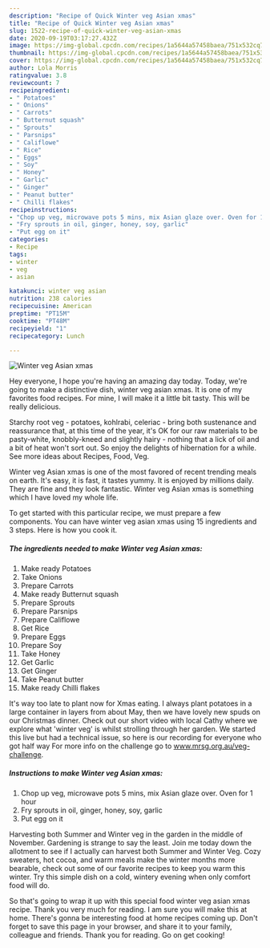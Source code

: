 ```yaml
---
description: "Recipe of Quick Winter veg Asian xmas"
title: "Recipe of Quick Winter veg Asian xmas"
slug: 1522-recipe-of-quick-winter-veg-asian-xmas
date: 2020-09-19T03:17:27.432Z
image: https://img-global.cpcdn.com/recipes/1a5644a57458baea/751x532cq70/winter-veg-asian-xmas-recipe-main-photo.jpg
thumbnail: https://img-global.cpcdn.com/recipes/1a5644a57458baea/751x532cq70/winter-veg-asian-xmas-recipe-main-photo.jpg
cover: https://img-global.cpcdn.com/recipes/1a5644a57458baea/751x532cq70/winter-veg-asian-xmas-recipe-main-photo.jpg
author: Lola Morris
ratingvalue: 3.8
reviewcount: 7
recipeingredient:
- " Potatoes"
- " Onions"
- " Carrots"
- " Butternut squash"
- " Sprouts"
- " Parsnips"
- " Califlowe"
- " Rice"
- " Eggs"
- " Soy"
- " Honey"
- " Garlic"
- " Ginger"
- " Peanut butter"
- " Chilli flakes"
recipeinstructions:
- "Chop up veg, microwave pots 5 mins, mix Asian glaze over. Oven for 1 hour"
- "Fry sprouts in oil, ginger, honey, soy, garlic"
- "Put egg on it"
categories:
- Recipe
tags:
- winter
- veg
- asian

katakunci: winter veg asian 
nutrition: 238 calories
recipecuisine: American
preptime: "PT15M"
cooktime: "PT48M"
recipeyield: "1"
recipecategory: Lunch

---
```



![Winter veg Asian xmas](https://img-global.cpcdn.com/recipes/1a5644a57458baea/751x532cq70/winter-veg-asian-xmas-recipe-main-photo.jpg)

Hey everyone, I hope you're having an amazing day today. Today, we're going to make a distinctive dish, winter veg asian xmas. It is one of my favorites food recipes. For mine, I will make it a little bit tasty. This will be really delicious.

Starchy root veg - potatoes, kohlrabi, celeriac - bring both sustenance and reassurance that, at this time of the year, it&#39;s OK for our raw materials to be pasty-white, knobbly-kneed and slightly hairy - nothing that a lick of oil and a bit of heat won&#39;t sort out. So enjoy the delights of hibernation for a while. See more ideas about Recipes, Food, Veg.

Winter veg Asian xmas is one of the most favored of recent trending meals on earth. It's easy, it is fast, it tastes yummy. It is enjoyed by millions daily. They are fine and they look fantastic. Winter veg Asian xmas is something which I have loved my whole life.


To get started with this particular recipe, we must prepare a few components. You can have winter veg asian xmas using 15 ingredients and 3 steps. Here is how you cook it.

<!--inarticleads1-->

##### The ingredients needed to make Winter veg Asian xmas:

1. Make ready  Potatoes
1. Take  Onions
1. Prepare  Carrots
1. Make ready  Butternut squash
1. Prepare  Sprouts
1. Prepare  Parsnips
1. Prepare  Califlowe
1. Get  Rice
1. Prepare  Eggs
1. Prepare  Soy
1. Take  Honey
1. Get  Garlic
1. Get  Ginger
1. Take  Peanut butter
1. Make ready  Chilli flakes


It&#39;s way too late to plant now for Xmas eating. I always plant potatoes in a large container in layers from about May, then we have lovely new spuds on our Christmas dinner. Check out our short video with local Cathy where we explore what &#39;winter veg&#39; is whilst strolling through her garden. We started this live but had a technical issue, so here is our recording for everyone who got half way For more info on the challenge go to www.mrsg.org.au/veg-challenge. 

<!--inarticleads2-->

##### Instructions to make Winter veg Asian xmas:

1. Chop up veg, microwave pots 5 mins, mix Asian glaze over. Oven for 1 hour
1. Fry sprouts in oil, ginger, honey, soy, garlic
1. Put egg on it


Harvesting both Summer and Winter veg in the garden in the middle of November. Gardening is strange to say the least. Join me today down the allotment to see if I actually can harvest both Summer and Winter Veg. Cozy sweaters, hot cocoa, and warm meals make the winter months more bearable, check out some of our favorite recipes to keep you warm this winter. Try this simple dish on a cold, wintery evening when only comfort food will do. 

So that's going to wrap it up with this special food winter veg asian xmas recipe. Thank you very much for reading. I am sure you will make this at home. There's gonna be interesting food at home recipes coming up. Don't forget to save this page in your browser, and share it to your family, colleague and friends. Thank you for reading. Go on get cooking!
